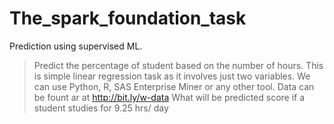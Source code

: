 # The_spark_foundation_task
Prediction using supervised ML.

> Predict the percentage of student based on the number of hours.
> This is simple linear regression task as it involves just two variables.
> We can use Python, R, SAS Enterprise Miner or any other tool.
> Data can be fount ar at http://bit.ly/w-data
> What will be predicted score if a student studies for 9.25 hrs/ day
